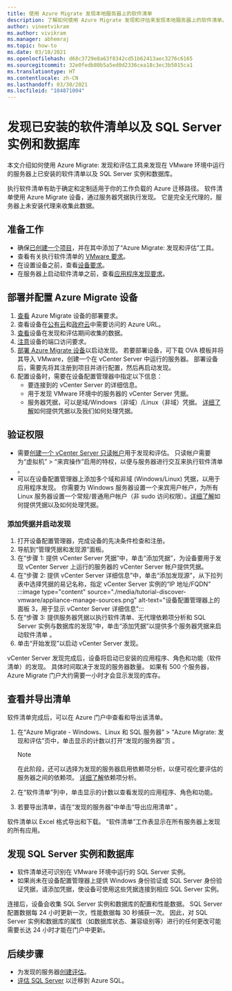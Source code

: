 ```yaml
---
title: 使用 Azure Migrate 发现本地服务器上的软件清单
description: 了解如何使用 Azure Migrate 发现和评估来发现本地服务器上的软件清单。
author: vineetvikram
ms.author: vivikram
ms.manager: abhemraj
ms.topic: how-to
ms.date: 03/18/2021
ms.openlocfilehash: d68c3729e8a63f8342cd51b62413aec3276c6165
ms.sourcegitcommit: 32e0fedb80b5a5ed0d2336cea18c3ec3b5015ca1
ms.translationtype: HT
ms.contentlocale: zh-CN
ms.lasthandoff: 03/30/2021
ms.locfileid: "104871004"
---
```

# <a name="discover-installed-software-inventory-and-sql-server-instances-and-databases"></a>发现已安装的软件清单以及 SQL Server 实例和数据库

本文介绍如何使用 Azure Migrate: 发现和评估工具来发现在 VMware 环境中运行的服务器上已安装的软件清单以及 SQL Server 实例和数据库。

执行软件清单有助于确定和定制适用于你的工作负载的 Azure 迁移路径。 软件清单使用 Azure Migrate 设备，通过服务器凭据执行发现。 它是完全无代理的，服务器上未安装代理来收集此数据。

## <a name="before-you-start"></a>准备工作

- 确保[已创建一个项目](./create-manage-projects.md)，并在其中添加了“Azure Migrate: 发现和评估”工具。
- 查看有关执行软件清单的 [VMware 要求](migrate-support-matrix-vmware.md#vmware-requirements)。
- 在设置设备之前，查看[设备要求](migrate-support-matrix-vmware.md#azure-migrate-appliance-requirements)。
- 在服务器上启动软件清单之前，查看[应用程序发现要求](migrate-support-matrix-vmware.md#application-discovery-requirements)。

## <a name="deploy-and-configure-the-azure-migrate-appliance"></a>部署并配置 Azure Migrate 设备

1. [查看](migrate-appliance.md#appliance---vmware) Azure Migrate 设备的部署要求。
2. 查看设备在[公有云](migrate-appliance.md#public-cloud-urls)和[政府云](migrate-appliance.md#government-cloud-urls)中需要访问的 Azure URL。
3. [查看](migrate-appliance.md#collected-data---vmware)设备在发现和评估期间收集的数据。
4. [注意](migrate-support-matrix-vmware.md#port-access-requirements)设备的端口访问要求。
5. [部署 Azure Migrate 设备](how-to-set-up-appliance-vmware.md)以启动发现。 若要部署设备，可下载 OVA 模板并将其导入 VMware，创建一个在 vCenter Server 中运行的服务器。 部署设备后，需要先将其注册到项目并进行配置，然后再启动发现。
6. 配置设备时，需要在设备配置管理器中指定以下信息：
    - 要连接到的 vCenter Server 的详细信息。
    - 用于发现 VMware 环境中的服务器的 vCenter Server 凭据。
    - 服务器凭据，可以是域/Windows（非域）/Linux（非域）凭据。 [详细了解](add-server-credentials.md)如何提供凭据以及我们如何处理凭据。

## <a name="verify-permissions"></a>验证权限

- 需要[创建一个 vCenter Server 只读帐户](./tutorial-discover-vmware.md#prepare-vmware)用于发现和评估。 只读帐户需要为“虚拟机” > “来宾操作”启用的特权，以便与服务器进行交互来执行软件清单 。
- 可以在设备配置管理器上添加多个域和非域 (Windows/Linux) 凭据，以用于应用程序发现。 你需要为 Windows 服务器设置一个来宾用户帐户，为所有 Linux 服务器设置一个常规/普通用户帐户（非 sudo 访问权限）。[详细了解](add-server-credentials.md)如何提供凭据以及如何处理凭据。

### <a name="add-credentials-and-initiate-discovery"></a>添加凭据并启动发现

1. 打开设备配置管理器，完成设备的先决条件检查和注册。
2. 导航到“管理凭据和发现源”面板。
1.  在“步骤 1: 提供 vCenter Server 凭据”中，单击“添加凭据”，为设备要用于发现 vCenter Server 上运行的服务器的 vCenter Server 帐户提供凭据。 
1. 在“步骤 2: 提供 vCenter Server 详细信息”中，单击“添加发现源”，从下拉列表中选择凭据的易记名称，指定 vCenter Server 实例的“IP 地址/FQDN”  :::image type="content" source="./media/tutorial-discover-vmware/appliance-manage-sources.png" alt-text="设备配置管理器上的面板 3，用于显示 vCenter Server 详细信息":::
1. 在“步骤 3: 提供服务器凭据以执行软件清单、无代理依赖项分析和 SQL Server 实例与数据库的发现”中，单击“添加凭据”以提供多个服务器凭据来启动软件清单 。
1. 单击“开始发现”以启动 vCenter Server 发现。

 vCenter Server 发现完成后，设备将启动已安装的应用程序、角色和功能（软件清单）的发现。 具体时间取决于发现的服务器数量。 如果有 500 个服务器，Azure Migrate 门户大约需要一小时才会显示发现的库存。

## <a name="review-and-export-the-inventory"></a>查看并导出清单

软件清单完成后，可以在 Azure 门户中查看和导出该清单。

1. 在“Azure Migrate - Windows、Linux 和 SQL 服务器” > “Azure Migrate: 发现和评估”页中，单击显示的计数以打开“发现的服务器”页  。

    > [!NOTE]
    > 在此阶段，还可以选择为发现的服务器启用依赖项分析，以便可视化要评估的服务器之间的依赖项。 [详细了解](concepts-dependency-visualization.md)依赖项分析。

2. 在“软件清单”列中，单击显示的计数以查看发现的应用程序、角色和功能。
4. 若要导出清单，请在“发现的服务器”中单击“导出应用清单” 。

软件清单以 Excel 格式导出和下载。 “软件清单”工作表显示在所有服务器上发现的所有应用。

## <a name="discover-sql-server-instances-and-databases"></a>发现 SQL Server 实例和数据库

- 软件清单还可识别在 VMware 环境中运行的 SQL Server 实例。
- 如果尚未在设备配置管理器上提供 Windows 身份验证或 SQL Server 身份验证凭据，请添加凭据，使设备可使用这些凭据连接到相应 SQL Server 实例。

连接后，设备会收集 SQL Server 实例和数据库的配置和性能数据。 SQL Server 配置数据每 24 小时更新一次，性能数据每 30 秒捕获一次。 因此，对 SQL Server 实例和数据库的属性（如数据库状态、兼容级别等）进行的任何更改可能需要长达 24 小时才能在门户中更新。

## <a name="next-steps"></a>后续步骤

- 为发现的服务器[创建评估](how-to-create-assessment.md)。
- [评估 SQL Server](./tutorial-assess-sql.md) 以迁移到 Azure SQL。
